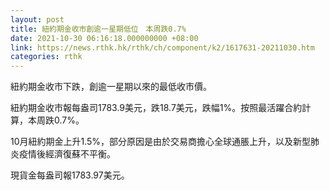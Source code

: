 ```yaml
---
layout: post
title: 紐約期金收市創逾一星期低位　本周跌0.7%
date: 2021-10-30 06:16:18.000000000 +08:00
link: https://news.rthk.hk/rthk/ch/component/k2/1617631-20211030.htm
categories: rthk
---
```


紐約期金收市下跌，創逾一星期以來的最低收市價。

紐約期金收市報每盎司1783.9美元，跌18.7美元，跌幅1%。按照最活躍合約計算，本周跌0.7%。

10月紐約期金上升1.5%，部分原因是由於交易商擔心全球通脹上升，以及新型肺炎疫情後經濟復蘇不平衡。

現貨金每盎司報1783.97美元。
